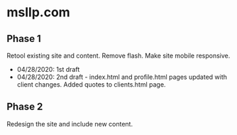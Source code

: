 # msllp.com

## Phase 1
Retool existing site and content.  Remove flash.  Make site mobile responsive.

* 04/28/2020: 1st draft
* 04/28/2020: 2nd draft - index.html and profile.html pages updated with client changes.  Added quotes to clients.html page.

## Phase 2
Redesign the site and include new content.
